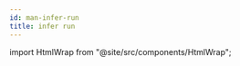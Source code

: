 ```yaml
---
id: man-infer-run
title: infer run
---
```


import HtmlWrap from "@site/src/components/HtmlWrap";

<HtmlWrap url="/man/1.0.0/infer-run.1.html" />
